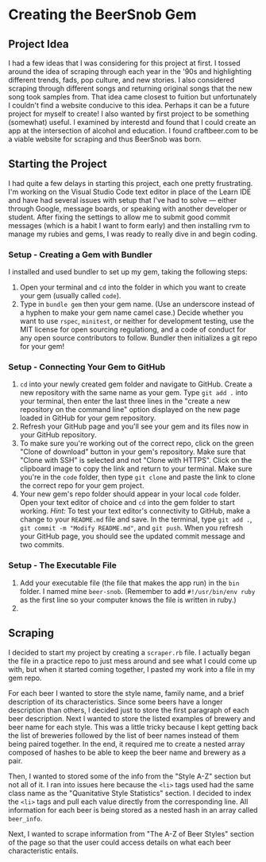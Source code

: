 # Creating the BeerSnob Gem

## Project Idea

I had a few ideas that I was considering for this project at first. I 
tossed around the idea of scraping through each year in the '90s and 
highlighting different trends, fads, pop culture, and new stories. I also 
considered scraping through different songs and returning original songs 
that the new song took samples from. That idea came closest to fuition but 
unfortunately I couldn't find a website conducive to this idea. Perhaps it 
can be a future project for myself to create! I also wanted by first 
project to be something (somewhat) useful. I examined by interestd and 
found that I could create an app at the intersection of alcohol and 
education. I found craftbeer.com to be a viable website for scraping and 
thus BeerSnob was born.

## Starting the Project

I had quite a few delays in starting this project, each one pretty 
frustrating. I'm working on the Visual Studio Code text editor in place 
of the Learn IDE and have had several issues with setup that I've had to 
solve — either through Google, message boards, or speaking with another 
developer or student. After fixing the settings to allow me to submit 
good commit messages (which is a habit I want to form early) and then 
installing rvm to manage my rubies and gems, I was ready to really dive 
in and begin coding.

### Setup - Creating a Gem with Bundler

I installed and used bundler to set up my gem, taking the following steps: 
1. Open your terminal and `cd` into the folder in which you want to create 
your gem (usually called `code`).
2. Type in `bundle gem` then your gem name. (Use an underscore instead of 
a hyphen to make your gem name camel case.) Decide whether you want to use 
`rspec`, `minitest`, or neither for development testing, use the MIT 
license for open sourcing regulationg, and a code of conduct for any open 
source contributors to follow. Bundler then initializes a git repo for 
your gem!

### Setup - Connecting Your Gem to GitHub

1. `cd` into your newly created gem folder and navigate to GitHub. Create 
a new repository with the same name as your gem. Type `git add .` into 
your terminal, then enter the last three lines in the "create a new 
repository on the command line" option displayed on the new page loaded 
in GitHub for your gem repository.
2. Refresh your GitHub page and you'll see your gem and its files now in 
your GitHub repository.
3. To make sure you're working out of the correct repo, click on the green 
"Clone of download" button in your gem's repository. Make sure that "Clone 
with SSH" is selected and not "Clone with HTTPS". Click on the clipboard 
image to copy the link and return to your terminal. Make sure you're in 
the `code` folder, then type `git clone` and paste the link to clone the 
correct repo for your gem project.
4. Your new gem's repo folder should appear in your local `code` folder. 
Open your text editor of choice and `cd` into the gem folder to start 
working.
  _Hint:_ To test your text editor's connectivity to GitHub, make a change 
  to your `README.md` file and save. In the terminal, type `git add .`, 
  `git commit -m "Modify README.md"`, and `git push`. When you refresh 
  your GitHub page, you should see the updated commit message and two 
  commits.

### Setup - The Executable File

1. Add your executable file (the file that makes the app run) in the `bin` 
folder. I named mine `beer-snob`. (Remember to add `#!/usr/bin/env ruby` 
as the first line so your computer knows the file is written in ruby.)
2. 

## Scraping

I decided to start my project by creating a `scraper.rb` file. I actually 
began the file in a practice repo to just mess around and see what I could 
come up with, but when it started coming together, I pasted my work into a 
file in my gem repo.

For each beer I wanted to store the style name, family name, and a brief 
description of its characteristics. Since some beers have a longer 
description than others, I decided just to store the first paragraph of 
each beer description. Next I wanted to store the listed examples of 
brewery and beer name for each style. This was a little tricky because I 
kept getting back the list of breweries followed by the list of beer names 
instead of them being paired together. In the end, it required me to 
create a nested array composed of hashes to be able to keep the beer name 
and brewery as a pair.
 
Then, I wanted to stored some of the info from the "Style A-Z" section 
but not all of it. I ran into issues here because the `<li>` tags used 
had the same class name as the "Quanitative Style Statistics" section. I 
decided to index the `<li>` tags and pull each value directly from the 
corresponding line. All information for each beer is being stored as a 
nested hash in an array called `beer_info`.

Next, I wanted to scrape information from "The A-Z of Beer Styles" section 
of the page so that the user could access details on what each beer 
characteristic entails.